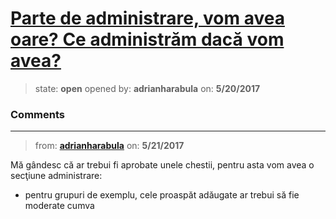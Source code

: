 # [Parte de administrare, vom avea oare? Ce administrăm dacă vom avea?](https://github.com/adrianharabula/condr/issues/101)

> state: **open** opened by: **adrianharabula** on: **5/20/2017**



### Comments

---
> from: [**adrianharabula**](https://github.com/adrianharabula/condr/issues/101#issuecomment-302916895) on: **5/21/2017**

Mă gândesc că ar trebui fi aprobate unele chestii, pentru asta vom avea o secţiune administrare:

- pentru grupuri de exemplu, cele proaspăt adăugate ar trebui să fie moderate cumva
